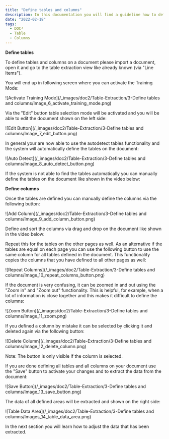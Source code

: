 ```yaml
---
title: "Define tables and columns"
description: In this documentation you will find a guideline how to define tables and columns on a document via the table extraction view by activating the Training Mode.
date: "2022-02-18"
tags:
  - DOC²
  - Table
  - Columns
---
```


**Define tables**

To define tables and columns on a document please import a document, open it and go to the table extraction view like already known (via "Line Items").

You will end up in following screen where you can activate the Training Mode:

![Activate Training Mode](/_images/doc2/Table-Extraction/3-Define tables and columns/Image_6_activate_training_mode.png)

Via the "Edit" button table selection mode will be activated and you will be able to edit the document shown on the left side:

![Edit Button](/_images/doc2/Table-Extraction/3-Define tables and columns/Image_7_edit_button.png)

In general your are now able to use the autodetect tables functionality and the system will automatically define the tables on the document:

![Auto Detect](/_images/doc2/Table-Extraction/3-Define tables and columns/Image_8_auto_detect_button.png)

If the system is not able to find the tables automatically you can manually define the tables on the document like shown in the video below:

**Define columns**

Once the tables are defined you can manually define the columns via the following button:

![Add Column](/_images/doc2/Table-Extraction/3-Define tables and columns/Image_9_add_column_button.png)

Define and sort the columns via drag and drop on the document like shown in the video below:

Repeat this for the tables on the other pages as well. As an alternative if the tables are equal on each page you can use the following button to use the same column for all tables defined in the document. This functionality copies the columns that you have defined to all other pages as well:

![Repeat Columns](/_images/doc2/Table-Extraction/3-Define tables and columns/Image_10_repeat_columns_button.png)

If the document is very confusing, it can be zoomed in and out using the "Zoom in" and "Zoom out" functionality. This is helpful, for example, when a lot of information is close together and this makes it difficult to define the columns:

![Zoom Button](/_images/doc2/Table-Extraction/3-Define tables and columns/Image_11_zoom.png)

If you defined a column by mistake it can be selected by clicking it and deleted again via the following button:

![Delete Column](/_images/doc2/Table-Extraction/3-Define tables and columns/Image_12_delete_column.png)

Note: The button is only visible if the column is selected.

If you are done defining all tables and all columns on your document use the "Save" button to activate your changes and to extract the data from the document:

![Save Button](/_images/doc2/Table-Extraction/3-Define tables and columns/Image_13_save_button.png)

The data of all defined areas will be extracted and shown on the right side:

![Table Data Area](/_images/doc2/Table-Extraction/3-Define tables and columns/Images_14_table_data_area.png)

In the next section you will learn how to adjust the data that has been extracted.
